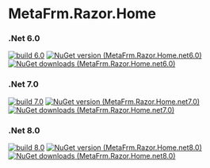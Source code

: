 # MetaFrm.Razor.Home

### .Net 6.0
[![build 6.0](https://github.com/MetaFrm/MetaFrm.Razor.Home/actions/workflows/build_6.0.yml/badge.svg)](https://github.com/MetaFrm/MetaFrm.Razor.Home/actions/workflows/build_6.0.yml)
[![NuGet version (MetaFrm.Razor.Home.net6.0)](https://img.shields.io/nuget/v/MetaFrm.Razor.Home.net6.0)](https://www.nuget.org/packages/MetaFrm.Razor.Home.net6.0/)
[![NuGet downloads (MetaFrm.Razor.Home.net6.0)](https://img.shields.io/nuget/dt/MetaFrm.Razor.Home.net6.0)](https://www.nuget.org/packages/MetaFrm.Razor.Home.net6.0/)
### .Net 7.0
[![build 7.0](https://github.com/MetaFrm/MetaFrm.Razor.Home/actions/workflows/build_7.0.yml/badge.svg)](https://github.com/MetaFrm/MetaFrm.Razor.Home/actions/workflows/build_7.0.yml)
[![NuGet version (MetaFrm.Razor.Home.net7.0)](https://img.shields.io/nuget/v/MetaFrm.Razor.Home.net7.0)](https://www.nuget.org/packages/MetaFrm.Razor.Home.net7.0/)
[![NuGet downloads (MetaFrm.Razor.Home.net7.0)](https://img.shields.io/nuget/dt/MetaFrm.Razor.Home.net7.0)](https://www.nuget.org/packages/MetaFrm.Razor.Home.net7.0/)
### .Net 8.0
[![build 8.0](https://github.com/MetaFrm/MetaFrm.Razor.Home/actions/workflows/build_8.0.yml/badge.svg)](https://github.com/MetaFrm/MetaFrm.Razor.Home/actions/workflows/build_8.0.yml)
[![NuGet version (MetaFrm.Razor.Home.net8.0)](https://img.shields.io/nuget/v/MetaFrm.Razor.Home.net8.0)](https://www.nuget.org/packages/MetaFrm.Razor.Home.net8.0/)
[![NuGet downloads (MetaFrm.Razor.Home.net8.0)](https://img.shields.io/nuget/dt/MetaFrm.Razor.Home.net8.0)](https://www.nuget.org/packages/MetaFrm.Razor.Home.net8.0/)